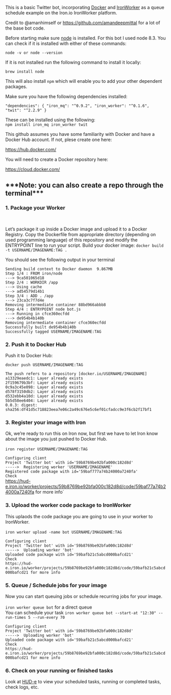 This is a basic Twitter bot, incorporating <a href="https://docs.docker.com">Docker</a> and <a href="http://dev.iron.io/worker/getting_started/">IronWorker</a> as a queue schedule example on the Iron.io IronWorker platform.

Credit to @amanhimself or  https://github.com/amandeepmittal for a lot of the base bot code.

Before starting make sure <a href="https://nodejs.org/en/download/package-manager/">node</a> is installed.  For this bot I used node 8.3. You can check if it is installed with either of these commands:

`node -v or
node --version`

If it is not installed run the following command to install it locally:

`brew install node`

This will also install `npm` which will enable you to add your other dependent packages.

Make sure you have the following dependencies installed:

`"dependencies": {
    "iron_mq": "^0.9.2",
    "iron_worker": "^0.1.6",
    "twit": "^2.2.9"
  }`

These can be installed using the following:<br />
`npm install iron_mq iron_worker twit`


This github assumes you have some familiarity with Docker and have a Docker Hub account.  If not, plese create one here:

https://hub.docker.com/

You will need to create a Docker repository here:

https://cloud.docker.com/

<h2>***Note: you can also create a repo through the terminal***</h2>

<h3>1. Package your Worker</h3><br>

Let’s package it up inside a Docker image and upload it to a Docker Registry. Copy the Dockerfile from appropriate directory (depending on used programming language) of this repository and modify the ENTRYPOINT line to run your script. Build your docker image:
`docker build -t USERNAME/IMAGENAME:TAG .`

You should see the following output in your terminal

`Sending build context to Docker daemon  9.867MB `<br />
`Step 1/4 : FROM iron/node`<br />
 `---> 9ca501065d18`<br />
`Step 2/4 : WORKDIR /app`<br />
 `---> Using cache`<br />
 `---> ad54579d14b1`<br />
`Step 3/4 : ADD . /app`<br />
 `---> 23ca3c7f7d4e`<br />
`Removing intermediate container 88bd966abbb8`<br />
`Step 4/4 : ENTRYPOINT node bot.js`<br />
 `---> Running in cfce360ecfdd`<br />
 `---> de954b4b140b`<br />
`Removing intermediate container cfce360ecfdd`<br />
`Successfully built de954b4b140b`<br />
`Successfully tagged USERNAME/IMAGENAME:TAG`<br />

<h3>2. Push it to Docker Hub</h3>

Push it to Docker Hub:

`docker push USERNAME/IMAGENAME:TAG`

`The push refers to a repository [docker.io/USERNAME/IMAGENAME]`<br />
`a13329eaedc1: Layer already exists`<br />
`2f159679b3bf: Layer already exists`<br />
`0c9a3c45e098: Layer already exists`<br />
`d578f3150db2: Layer already exists`<br />
`d532ebb4a10d: Layer already exists`<br />
`5b5d58ee6404: Layer already exists`<br />
`0.0.3: digest: sha256:df41d5c718823eea7e06c2a49c676e5c6ef01cfadcc9e3f6cb2f17bf1`<br />

<h3>3. Register your image with Iron</h3>

Ok, we’re ready to run this on Iron now, but first we have to let Iron know about the image you just pushed to Docker Hub.<br><br>
`iron register USERNAME/IMAGENAME:TAG`

`Configuring client`<br />
        `Project 'Twitter bot' with id='59b8769be92bfa000c182d8d'`<br />
`----->  Registering worker 'USERNAME/IMAGENAME'`<br />
        `Registered code package with id='59baf777a74b24000a7240fa'`<br />
        `Check `<br />https://hud-e.iron.io/worker/projects/59b8769be92bfa000c182d8d/code/59baf77a74b24000a7240fa for more info`<br />

<h3>3. Upload the worker code package to IronWorker</h3>

This uplaods the code package you are going to use in your worker to IronWorker.<br><br>
`iron worker upload -name bot USERNAME/IMAGENAME:TAG`

`Configuring client`<br />
        `Project 'Twitter bot' with id='59b8769be92bfa000c182d8d'`<br />
`----->  Uploading worker 'bot'`<br />
        `Uploaded code package with id='59bafb21c5abcd000bafcd21'`<br />
        `Check `<br />`https://hud-e.iron.io/worker/projects/59b8769be92bfa000c182d8d/code/59bafb21c5abcd000bafcd21 for more info`

<h3>5. Queue / Schedule jobs for your image</h3>

Now you can start queuing jobs or schedule recurring jobs for your image.<br><br>
`iron worker queue bot` for a direct queue<br> You can schedule your task `iron worker queue bot --start-at "12:30" --run-times 5 --run-every 70`

`Configuring client`<br />
        `Project 'Twitter bot' with id='59b8769be92bfa000c182d8d'`<br />
`----->  Uploading worker 'bot'`<br />
        `Uploaded code package with id='59bafb21c5abcd000bafcd21'`<br />
        `Check` <br />`https://hud-e.iron.io/worker/projects/59b8769be92bfa000c182d8d/code/59bafb21c5abcd000bafcd21 for more info`

<h3>6. Check on your running or finished tasks</h3>

Look at <a href="https://hud-e.iron.io">HUD-e</a> to view your scheduled tasks, running or completed tasks, check logs, etc.<br><br>